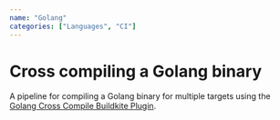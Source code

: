 ```yaml
---
name: "Golang"
categories: ["Languages", "CI"]
---
```


# Cross compiling a Golang binary

A pipeline for compiling a Golang binary for multiple targets using the [Golang Cross Compile Buildkite Plugin](https://github.com/buildkite-plugins/golang-cross-compile-buildkite-plugin).
